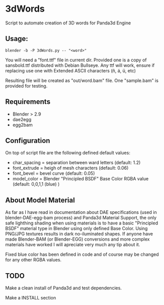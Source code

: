 
# 3dWords

Script to automate creation of 3D words for Panda3d Engine

## Usage:

```
blender -b -P 3dWords.py -- "<word>"
```

You will need a "font.ttf" file in current dir. Provided one is a copy of sansbold.ttf distributed with Debian Bullseye. Any ttf will work, ensure if replacing use one with Extended ASCII characters (ñ, á, ü, etc)

Resulting file will be created as "out/word.bam" file. One "sample.bam" is provided for testing. 

## Requirements

- Blender > 2.9
- dae2egg
- egg2bam

## Configuration

On top of script file are the following defined default values:

- char_spacing = separation between ward letters (default: 1.2)
- font_extrude = heigh of mesh characters (default: 0.06)
- font_bevel = bevel curve (default: 0.05)
- model_color = Blender "Principled BSDF" Base Color RGBA value (default: 0,0,1,1 (blue) )

## About Model Material

As far as I have read in documentation about DAE specifications (used in blender-DAE-egg-bam process) and Panda3d Material Support, the only safe lighthing shading when using materials is to have a basic "Principled BSDF" material type in Blender using only defined Base Color. Using PNG/JPG textures results in dark no-iluminated shapes. If anyone have made Blender-BAM (or Blender-EGG) conversions and more complex materials have worked I will apreciate very much any tip about it.

Fixed blue color has been defined in code and of course may be changed for any other RGBA values.

## TODO

Make a clean install of Panda3d and test dependencies.

Make a INSTALL section
